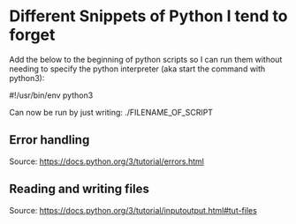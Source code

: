 # Different Snippets of Python I tend to forget

Add the below to the beginning of python scripts so I can run them without needing to specify the python interpreter (aka start the command with python3):

#!/usr/bin/env python3

Can now be run by just writing:
./FILENAME_OF_SCRIPT

## Error handling
Source: https://docs.python.org/3/tutorial/errors.html

## Reading and writing files
Source: https://docs.python.org/3/tutorial/inputoutput.html#tut-files